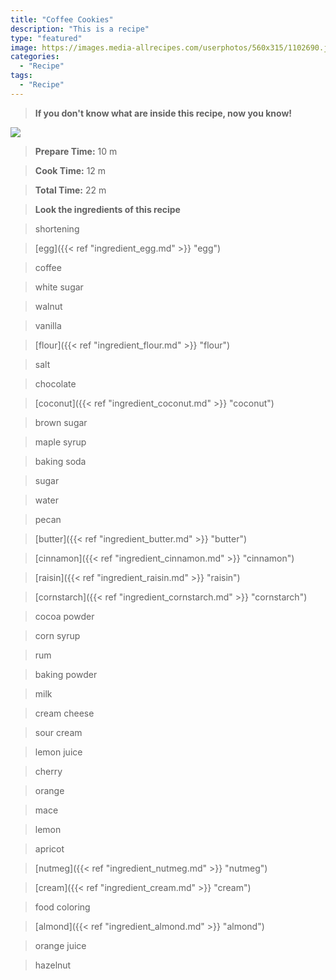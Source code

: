 ```yaml
---
title: "Coffee Cookies"
description: "This is a recipe"
type: "featured"
image: https://images.media-allrecipes.com/userphotos/560x315/1102690.jpg
categories: 
  - "Recipe"
tags: 
  - "Recipe"
---
```



>**If you don't know what are inside this recipe, now you know!**

![](../images/Recipes-Banner.jpg)
> **Prepare Time:** 10 m


> **Cook Time:** 12 m


> **Total Time:** 22 m

> **Look the ingredients of this recipe**

> shortening

> [egg]({{< ref "ingredient_egg.md" >}} "egg")

> coffee

> white sugar

> walnut

> vanilla

> [flour]({{< ref "ingredient_flour.md" >}} "flour")

> salt

> chocolate

> [coconut]({{< ref "ingredient_coconut.md" >}} "coconut")

> brown sugar

> maple syrup

> baking soda

> sugar

> water

> pecan

> [butter]({{< ref "ingredient_butter.md" >}} "butter")

> [cinnamon]({{< ref "ingredient_cinnamon.md" >}} "cinnamon")

> [raisin]({{< ref "ingredient_raisin.md" >}} "raisin")

> [cornstarch]({{< ref "ingredient_cornstarch.md" >}} "cornstarch")

> cocoa powder

> corn syrup

> rum

> baking powder

> milk

> cream cheese

> sour cream

> lemon juice

> cherry

> orange

> mace

> lemon

> apricot

> [nutmeg]({{< ref "ingredient_nutmeg.md" >}} "nutmeg")

> [cream]({{< ref "ingredient_cream.md" >}} "cream")

> food coloring

> [almond]({{< ref "ingredient_almond.md" >}} "almond")

> orange juice

> hazelnut

